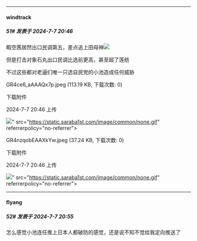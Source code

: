 ﻿
*****

####  windtrack  
##### 51#       发表于 2024-7-7 20:46

睱空茜居然出口民调第五，差点追上田母神<img src="https://static.saraba1st.com/image/smiley/face2017/067.png" referrerpolicy="no-referrer">

但是打击对象石丸出口民调比选前更高，甚至超了莲舫

不过这些都对老逼们唯一只选自民党的小池造成任何威胁

GR4ce6_aAAAQx7p.jpeg
(113.19 KB, 下载次数: 0)

下载附件

2024-7-7 20:46 上传

<img src="https://img.saraba1st.com/forum/202407/07/204631wpiyd3bx3eljrxgl.jpeg" referrerpolicy="no-referrer">" src="https://static.saraba1st.com/image/common/none.gif" referrerpolicy="no-referrer">

GR4nzqobEAAXkYw.jpeg
(37.24 KB, 下载次数: 0)

下载附件

2024-7-7 20:46 上传

<img src="https://img.saraba1st.com/forum/202407/07/204656g8hocmlqqbubp9ii.jpeg" referrerpolicy="no-referrer">" src="https://static.saraba1st.com/image/common/none.gif" referrerpolicy="no-referrer">


*****

####  flyang  
##### 52#       发表于 2024-7-7 20:55

怎么感觉小池连任推上日本人都破防的感觉，还是说不知不觉给我定向推送了

